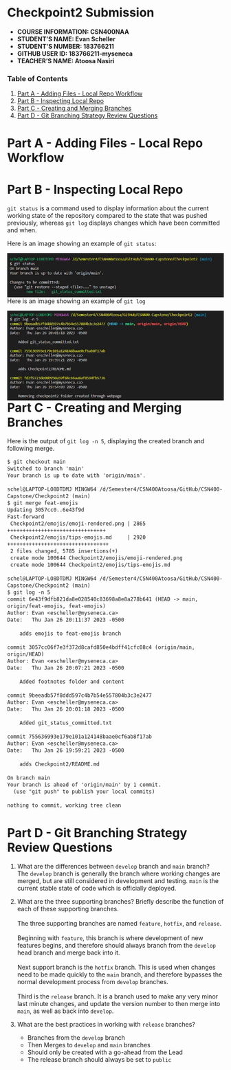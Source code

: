# Checkpoint2 Submission

- **COURSE INFORMATION: CSN400NAA**
- **STUDENT’S NAME: Evan Scheller**
- **STUDENT'S NUMBER: 183766211**
- **GITHUB USER ID: 183766211-myseneca**
- **TEACHER’S NAME: Atoosa Nasiri**

### Table of Contents
1. [Part A - Adding Files - Local Repo Workflow](#part-a---adding-files---local-repo-workflow)
2. [Part B - Inspecting Local Repo](#part-b---inspecting-local-repo)
3. [Part C - Creating and Merging Branches](#part-c---creating-and-merging-branches)
4. [Part D - Git Branching Strategy Review Questions](#part-d---git-branching-strategy-review-questions)

# Part A - Adding Files - Local Repo Workflow

# Part B - Inspecting Local Repo
`git status` is a command used to display information about the current working state of the repository compared to the state that was pushed previously, whereas `git log` displays changes which have been committed and when.

Here is an image showing an example of `git status`:

<img src="./images/gitstatus.jpg"
     alt="git status ss"
     style="float: left; margin-right: 10px;" />

Here is an image showing an example of `git log`

<img src="./images/gitlog.jpg"
     alt="git log ss"
     style="float: left; margin-right: 10px;" />

# Part C - Creating and Merging Branches
Here is the output of `git log -n 5`, displaying the created branch and following merge.

```schel@LAPTOP-LO8DTDMJ MINGW64 /d/Semester4/CSN400Atoosa/GitHub/CSN400-Capstone/Checkpoint2 (feat-emojis)
$ git checkout main
Switched to branch 'main'
Your branch is up to date with 'origin/main'.

schel@LAPTOP-LO8DTDMJ MINGW64 /d/Semester4/CSN400Atoosa/GitHub/CSN400-Capstone/Checkpoint2 (main)
$ git merge feat-emojis 
Updating 3057cc0..6e43f9d
Fast-forward
 Checkpoint2/emojis/emoji-rendered.png | 2865 ++++++++++++++++++++++++++++++++
 Checkpoint2/emojis/tips-emojis.md     | 2920 +++++++++++++++++++++++++++++++++
 2 files changed, 5785 insertions(+)
 create mode 100644 Checkpoint2/emojis/emoji-rendered.png
 create mode 100644 Checkpoint2/emojis/tips-emojis.md

schel@LAPTOP-LO8DTDMJ MINGW64 /d/Semester4/CSN400Atoosa/GitHub/CSN400-Capstone/Checkpoint2 (main)
$ git log -n 5
commit 6e43f9dfb821da8e028540c83698a8e8a278b641 (HEAD -> main, origin/feat-emojis, feat-emojis)
Author: Evan <escheller@myseneca.ca>
Date:   Thu Jan 26 20:11:37 2023 -0500

    adds emojis to feat-emojis branch

commit 3057cc06f7e3f372d8cafd850e4bdff41cfc08c4 (origin/main, origin/HEAD)
Author: Evan <escheller@myseneca.ca>
Date:   Thu Jan 26 20:07:21 2023 -0500

    Added footnotes folder and content

commit 9beeadb57f8ddd597c4b7b54e557804b3c3e2477
Author: Evan <escheller@myseneca.ca>
Date:   Thu Jan 26 20:01:18 2023 -0500

    Added git_status_committed.txt

commit 755636993e179e101a124148baae0cf6ab8f17ab
Author: Evan <escheller@myseneca.ca>
Date:   Thu Jan 26 19:59:21 2023 -0500

    adds Checkpoint2/README.md

On branch main
Your branch is ahead of 'origin/main' by 1 commit.
  (use "git push" to publish your local commits)

nothing to commit, working tree clean
```

# Part D - Git Branching Strategy Review Questions
1. What are the differences between `develop` branch and `main` branch?<br>  The `develop` branch is generally the branch where working changes are merged, but are still considered in development and testing. `main` is the current stable state of code which is officially deployed.

2. What are the three supporting branches? Briefly describe the function of each of these supporting branches.<br><br>
 The three supporting branches are named `feature`, `hotfix`, and `release`.<br><br>
 Beginning with `feature`, this branch is where development of new features begins, and therefore should always branch from the `develop` head branch and merge back into it.<br><br>
 Next support branch is the `hotfix` branch. This is used when changes need to be made quickly to the `main` branch, and therefore bypasses the normal development process from `develop` branches.<br><br>
 Third is the `release` branch. It is a branch used to make any very minor last minute changes, and update the version number to then merge into `main`, as well as back into `develop`.


3. What are the best practices in working with `release` branches?<br>
   - Branches from the `develop` branch
   - Then Merges to `develop` and `main` branches
   - Should only be created with a go-ahead from the Lead
   - The release branch should always be set to `public`